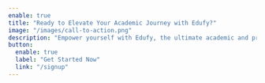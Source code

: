 ```yaml
---
enable: true
title: "Ready to Elevate Your Academic Journey with Edufy?"
image: "/images/call-to-action.png"
description: "Empower yourself with Edufy, the ultimate academic and professional companion. Seamlessly capture and navigate your milestones, connect with successful alumni, and unlock a world of possibilities. Experience the future of academic management with Edufy."
button:
  enable: true
  label: "Get Started Now"
  link: "/signup"
---
```

